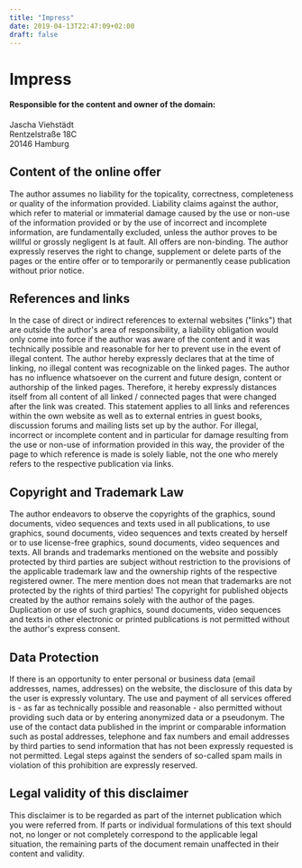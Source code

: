 ```yaml
---
title: "Impress"
date: 2019-04-13T22:47:09+02:00
draft: false
---
```




# Impress
#### Responsible for the content and owner of the domain:
Jascha Viehstädt<br/>
Rentzelstraße 18C<br/>
20146 Hamburg

## Content of the online offer

The author assumes no liability for the topicality, correctness, completeness or quality of the information provided. Liability claims against the author, which refer to material or immaterial damage caused by the use or non-use of the information provided or by the use of incorrect and incomplete information, are fundamentally excluded, unless the author proves to be willful or grossly negligent Is at fault. All offers are non-binding. The author expressly reserves the right to change, supplement or delete parts of the pages or the entire offer or to temporarily or permanently cease publication without prior notice.

## References and links

In the case of direct or indirect references to external websites ("links") that are outside the author's area of ​​responsibility, a liability obligation would only come into force if the author was aware of the content and it was technically possible and reasonable for her to prevent use in the event of illegal content. The author hereby expressly declares that at the time of linking, no illegal content was recognizable on the linked pages. The author has no influence whatsoever on the current and future design, content or authorship of the linked pages. Therefore, it hereby expressly distances itself from all content of all linked / connected pages that were changed after the link was created. This statement applies to all links and references within the own website as well as to external entries in guest books, discussion forums and mailing lists set up by the author. For illegal, incorrect or incomplete content and in particular for damage resulting from the use or non-use of information provided in this way, the provider of the page to which reference is made is solely liable, not the one who merely refers to the respective publication via links.

## Copyright and Trademark Law

The author endeavors to observe the copyrights of the graphics, sound documents, video sequences and texts used in all publications, to use graphics, sound documents, video sequences and texts created by herself or to use license-free graphics, sound documents, video sequences and texts. All brands and trademarks mentioned on the website and possibly protected by third parties are subject without restriction to the provisions of the applicable trademark law and the ownership rights of the respective registered owner. The mere mention does not mean that trademarks are not protected by the rights of third parties! The copyright for published objects created by the author remains solely with the author of the pages. Duplication or use of such graphics, sound documents, video sequences and texts in other electronic or printed publications is not permitted without the author's express consent.

## Data Protection

If there is an opportunity to enter personal or business data (email addresses, names, addresses) on the website, the disclosure of this data by the user is expressly voluntary. The use and payment of all services offered is - as far as technically possible and reasonable - also permitted without providing such data or by entering anonymized data or a pseudonym. The use of the contact data published in the imprint or comparable information such as postal addresses, telephone and fax numbers and email addresses by third parties to send information that has not been expressly requested is not permitted. Legal steps against the senders of so-called spam mails in violation of this prohibition are expressly reserved.

## Legal validity of this disclaimer

This disclaimer is to be regarded as part of the internet publication which you were referred from. If parts or individual formulations of this text should not, no longer or not completely correspond to the applicable legal situation, the remaining parts of the document remain unaffected in their content and validity.